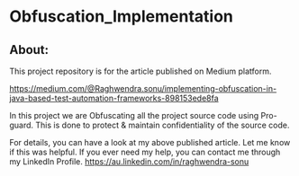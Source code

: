 # Obfuscation_Implementation

About:
------
This project repository is for the article published on Medium platform.

https://medium.com/@Raghwendra.sonu/implementing-obfuscation-in-java-based-test-automation-frameworks-898153ede8fa

In this project we are Obfuscating all the project source code using Pro-guard. This is done to protect & maintain confidentiality of the source code.

For details, you can have a look at my above published article. Let me know if this was helpful. If you ever need my help, you can contact me through my LinkedIn Profile.
https://au.linkedin.com/in/raghwendra-sonu
